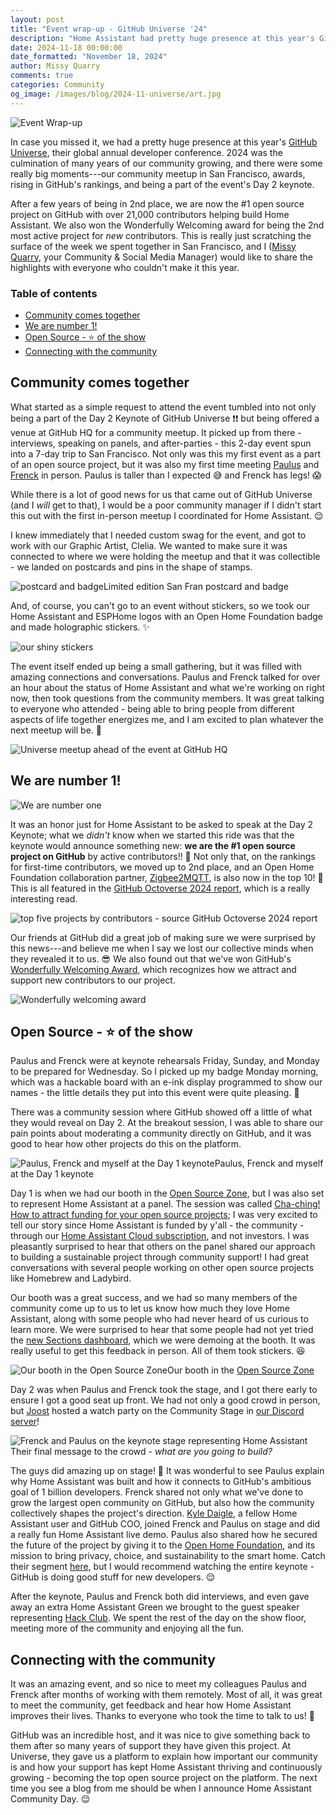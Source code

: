 ```yaml
---
layout: post
title: "Event wrap-up - GitHub Universe '24"
description: "Home Assistant had pretty huge presence at this year's GitHub Universe, and here are the highlights"
date: 2024-11-18 00:00:00
date_formatted: "November 18, 2024"
author: Missy Quarry
comments: true
categories: Community
og_image: /images/blog/2024-11-universe/art.jpg
---
```


<img src='/images/blog/2024-11-universe/art.jpg' alt="Event Wrap-up">

In case you missed it, we had a pretty huge presence at this year's [GitHub Universe](https://githubuniverse.com/), their global annual developer conference. 2024 was the culmination of many years of our community growing, and there were some really big moments---our community meetup in San Francisco, awards, rising in GitHub's rankings, and being a part of the event's Day 2 keynote.

After a few years of being in 2nd place, we are now the #1 open source project on GitHub with over 21,000 contributors helping build Home Assistant. We also won the Wonderfully Welcoming award for being the 2nd most active project for *new* contributors. This is really just scratching the surface of the week we spent together in San Francisco, and I ([Missy Quarry](https://github.com/missyquarry), your Community & Social Media Manager) would like to share the highlights with everyone who couldn't make it this year.

### Table of contents

- [Community comes together](#community-comes-together)
- [We are number 1!](#we-are-number-1)
- [Open Source - ⭐️ of the show](#open-source---️-of-the-show)
- [Connecting with the community](#connecting-with-the-community)

<!--more-->

## Community comes together

What started as a simple request to attend the event tumbled into not only being a part of the Day 2 Keynote of GitHub Universe ❗❗ but being offered a venue at GitHub HQ for a community meetup. It picked up from there - interviews, speaking on panels, and after-parties - this 2-day event spun into a 7-day trip to San Francisco. Not only was this my first event as a part of an open source project, but it was also my first time meeting [Paulus](https://github.com/balloob) and [Frenck](https://github.com/frenck) in person. Paulus is taller than I expected 😅 and Frenck has legs! 😱

While there is a lot of good news for us that came out of GitHub Universe (and I _will_ get to that), I would be a poor community manager if I didn't start this out with the first in-person meetup I coordinated for Home Assistant. 😌

I knew immediately that I needed custom swag for the event, and got to work with our Graphic Artist, Clelia. We wanted to make sure it was connected to where we were holding the meetup and that it was collectible - we landed on postcards and pins in the shape of stamps.

<p class='img'><img src='/images/blog/2024-11-universe/postcard-badge.png' alt="postcard and badge">Limited edition San Fran postcard and badge</p>

And, of course, you can't go to an event without stickers, so we took our Home Assistant and ESPHome logos with an Open Home Foundation badge and made holographic stickers. ✨

<img src='/images/blog/2024-11-universe/shiny.png' alt="our shiny stickers" style='border: 0;box-shadow: none;'>

The event itself ended up being a small gathering, but it was filled with amazing connections and conversations. Paulus and Frenck talked for over an hour about the status of Home Assistant and what we're working on right now, then took questions from the community members. It was great talking to everyone who attended - being able to bring people from different aspects of life together energizes me, and I am excited to plan whatever the next meetup will be. 👀

<p class='img'><img src='/images/blog/2024-11-universe/meetup-audience.jpg' alt="Universe meetup ahead of the event at GitHub HQ"></p>

## We are number 1!

<p class='img'><img src='/images/blog/2024-11-universe/number-1.png' alt="We are number one"></p>

It was an honor just for Home Assistant to be asked to speak at the Day 2 Keynote; what we _didn't_ know when we started this ride was that the keynote would announce something new: **we are the #1 open source project on GitHub** by active contributors!! 🎉 Not only that, on the rankings for first-time contributors, we moved up to 2nd place, and an Open Home Foundation collaboration partner, [Zigbee2MQTT](https://www.zigbee2mqtt.io/), is also now in the top 10! 🥳 This is all featured in the [GitHub Octoverse 2024 report](https://github.blog/news-insights/octoverse/octoverse-2024/), which is a really interesting read.

<img src='/images/blog/2024-11-universe/octoverse-contributors.png' style='border: 0;box-shadow: none;' alt="top five projects by contributors - source GitHub Octoverse 2024 report">

Our friends at GitHub did a great job of making sure we were surprised by this news---and believe me when I say we lost our collective minds when they revealed it to us. 😎 We also found out that we've won GitHub's [Wonderfully Welcoming Award](https://github.blog/news-insights/company-news/celebrating-the-github-awards-2024-recipients/#wonderfully-welcoming-award), which recognizes how we attract and support new contributors to our project.

<img src='/images/blog/2024-11-universe/wonderfully-welcoming.png' style='border: 0;box-shadow: none;' alt="Wonderfully welcoming award">

## Open Source - ⭐️ of the show

Paulus and Frenck were at keynote rehearsals Friday, Sunday, and Monday to be prepared for Wednesday. So I picked up my badge Monday morning, which was a hackable board with an e-ink display programmed to show our names - the little details they put into this event were quite pleasing. 🤩

There was a community session where GitHub showed off a little of what they would reveal on Day 2. At the breakout session, I was able to share our pain points about moderating a community directly on GitHub, and it was good to hear how other projects do this on the platform.

<p class='img'><img src='/images/blog/2024-11-universe/day-1-keynote.jpg' alt="Paulus, Frenck and myself at the Day 1 keynote">Paulus, Frenck and myself at the Day 1 keynote</p>

Day 1 is when we had our booth in the [Open Source Zone](https://github.blog/open-source/10-projects-in-the-open-source-zone-at-github-universe-2024/), but I was also set to represent Home Assistant at a panel. The session was called [Cha-ching! How to attract funding for your open source projects](https://reg.githubuniverse.com/flow/github/universe24/attendee-portal/page/sessioncatalog/session/1715376172449001OEqW); I was very excited to tell our story since Home Assistant is funded by y'all - the community - through our [Home Assistant Cloud subscription](/cloud/), and not investors. I was pleasantly surprised to hear that others on the panel shared our approach to building a sustainable project through community support! I had great conversations with several people working on other open source projects like Homebrew and Ladybird.

Our booth was a great success, and we had so many members of the community come up to us to let us know how much they love Home Assistant, along with some people who had never heard of us curious to learn more. We were surprised to hear that some people had not yet tried the [new Sections dashboard](/blog/2024/11/06/release-202411/#sections-dashboard-no-longer-experimental), which we were demoing at the booth. It was really useful to get this feedback in person. All of them took stickers. 😆

<p class='img'><img src='/images/blog/2024-11-universe/booth.jpg' alt="Our booth in the Open Source Zone">Our booth in the <a href="https://github.blog/open-source/10-projects-in-the-open-source-zone-at-github-universe-2024/">Open Source Zone</a></p>

Day 2 was when Paulus and Frenck took the stage, and I got there early to ensure I got a good seat up front. We had not only a good crowd in person, but [Joost](https://github.com/joostlek) hosted a watch party on the Community Stage in [our Discord server](/join-chat)!

<p class='img'><img src='/images/blog/2024-11-universe/ha-keynote.jpg' alt="Frenck and Paulus on the keynote stage representing Home Assistant">Their final message to the crowd - <i>what are you going to build?</i></p>

The guys did amazing up on stage! 🤩 It was wonderful to see Paulus explain why Home Assistant was built and how it connects to GitHub's ambitious goal of 1 billion developers. Frenck shared not only what we've done to grow the largest open community on GitHub, but also how the community collectively shapes the project's direction. [Kyle Daigle](https://github.com/kdaigle), a fellow Home Assistant user and GitHub COO, joined Frenck and Paulus on stage and did a really fun Home Assistant live demo. Paulus also shared how he secured the future of the project by giving it to the [Open Home Foundation](https://www.openhomefoundation.org/), and its mission to bring privacy, choice, and sustainability to the smart home. Catch their segment [here](https://www.youtube.com/watch?v=uh9A4LvuGHM&t=679s), but I would recommend watching the entire keynote - GitHub is doing good stuff for new developers. 😌

<lite-youtube videoid="uh9A4LvuGHM" videoStartAt="679" videotitle="GitHub Universe Day 2 Keynote - featuring Home Assistant"></lite-youtube>

After the keynote, Paulus and Frenck both did interviews, and even gave away an extra Home Assistant Green we brought to the guest speaker representing [Hack Club](https://github.com/hackclub). We spent the rest of the day on the show floor, meeting more of the community and enjoying all the fun.

## Connecting with the community

It was an amazing event, and so nice to meet my colleagues Paulus and Frenck after months of working with them remotely. Most of all, it was great to meet the community, get feedback and hear how Home Assistant improves their lives. Thanks to everyone who took the time to talk to us! 🥰

GitHub was an incredible host, and it was nice to give something back to them after so many years of support they have given this project. At Universe, they gave us a platform to explain how important our community is and how your support has kept Home Assistant thriving and continuously growing - becoming the top open source project on the platform. The next time you see a blog from me should be when I announce Home Assistant Community Day. 😌
